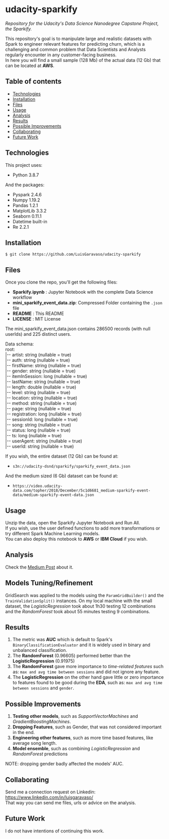 # udacity-sparkify
*Repository for the Udacity's Data Science Nanodegree Capstone Project, the Sparkify.*

This repository's goal is to manipulate large and realistic datasets with Spark to engineer relevant features for predicting churn, which is a challenging and common problem that Data Scientists and Analysts regularly encounter in any customer-facing business.\
In here you will find a small sample (128 Mb) of the actual data (12 Gb) that can be located at **AWS**.

## Table of contents
* [Technologies]($Technologies)
* [Installation](#Installation)
* [Files](#Files)
* [Usage](#Usage)
* [Analysis](#Analysis)
* [Results](#Results)
* [Possible Improvements](#Possible-Improvements)
* [Collaborating](#Collaborating)
* [Future Work](#Future-Work)

## Technologies

This project uses:

* Python 3.8.7

And the packages:

* Pyspark 2.4.6
* Numpy 1.19.2
* Pandas 1.2.1
* MatplotLib 3.3.2
* Seaborn 0.11.1
* Datetime built-in
* Re 2.2.1

## Installation

```
$ git clone https://github.com/LuisGaravaso/udacity-sparkify
```

## Files

Once you clone the repo, you'll get the following files:

* **Sparkify.ipynb** : Jupyter Notebook with the complete Data Science workflow
* **mini_sparkify_event_data.zip**: Compressed Folder containing the `.json` file
* **README** : This README
* **LICENSE** : MIT License

The mini_sparkify_event_data.json contains 286500 records (with null userIds) and 225 distinct users.

Data schema: \
root:\
|-- artist: string (nullable = true)\
|-- auth: string (nullable = true)\
|-- firstName: string (nullable = true)\
|-- gender: string (nullable = true)\
|-- itemInSession: long (nullable = true)\
|-- lastName: string (nullable = true)\
|-- length: double (nullable = true)\
|-- level: string (nullable = true)\
|-- location: string (nullable = true)\
|-- method: string (nullable = true)\
|-- page: string (nullable = true)\
|-- registration: long (nullable = true)\
|-- sessionId: long (nullable = true)\
|-- song: string (nullable = true)\
|-- status: long (nullable = true)\
|-- ts: long (nullable = true)\
|-- userAgent: string (nullable = true)\
|-- userId: string (nullable = true)

If you wish, the entire dataset (12 Gb) can be found at:
* ```s3n://udacity-dsnd/sparkify/sparkify_event_data.json```

And the medium sized (6 Gb) dataset can be found at:
* ```https://video.udacity-data.com/topher/2018/December/5c1d6681_medium-sparkify-event-data/medium-sparkify-event-data.json```

## Usage

Unzip the data, open the Sparkify Jupyter Notebook and Run All.\
If you wish, use the user defined functions to add more transformations or try different Spark Machine Learning models.\
You can also deploy this notebook to **AWS** or **IBM Cloud** if you wish.

## Analysis

Check the [Medium Post](https://luisgaravaso.medium.com/data-science-music-streaming-and-big-data-behold-the-sparkify-515062ce6c90) about it.

## Models Tuning/Refinement

GridSearch was applied to the models using the `ParamGridBuilder()` and the `TrainValidationSplit()` instances.
On my local machine with the small dataset, the *LogisticRegression* took about 1h30 testing 12 combinations and the *RandomForest* took about 55 minutes testing 9 combinations.

## Results

1. The metric was **AUC** which is default to Spark's `BinaryClassificationEvaluator` and it is widely used in binary and unbalanced classification.
1. The **RandomForest** (0.96605) performed better than the **LogisticRegression** (0.91975)
1. The **RandomForest** gave more importance to *time-related features* such as: `max and avg time between sessions` and did not ignore any feature.
1. The **LogisticRegression** on the other hand gave little or zero importance to features found to be good during the **EDA**, such as: `max and avg time between sessions` and `gender`.

## Possible Improvements

1. **Testing other models**, such as *SupportVectorMachines* and *GradientBoostingMachines*.
1. **Dropping Features**, such as Gender, that was not considered important in the end.
3. **Engineering other features**, such as more time based features, like average song length.
4. **Model ensemble**, such as combining *LogisticRegression* and *RandomForest* predictions

NOTE: dropping gender badly affected the models' AUC.

## Collaborating

Send me a connection request on Linkedin: https://www.linkedin.com/in/luisgaravaso/ \
That way you can send me files, urls or advice on the analysis.

## Future Work

I do not have intentions of continuing this work.

